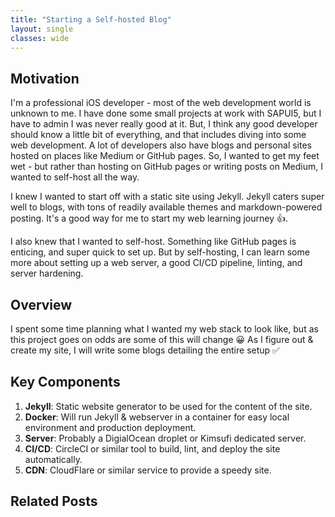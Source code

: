 ```yaml
---
title: "Starting a Self-hosted Blog"
layout: single
classes: wide
---
```


## Motivation

I'm a professional iOS developer - most of the web development world is unknown to me. I have done some small projects at work with SAPUI5, but I have to admin I was never really good at it. But, I think any good developer should know a little bit of everything, and that includes diving into some web development. A lot of developers also have blogs and personal sites hosted on places like Medium or GitHub pages. So, I wanted to get my feet wet - but rather than hosting on GitHub pages or writing posts on Medium, I wanted to self-host all the way.

I knew I wanted to start off with a static site using Jekyll. Jekyll caters super well to blogs, with tons of readily available themes and markdown-powered posting. It's a good way for me to start my web learning journey 👍.

I also knew that I wanted to self-host. Something like GitHub pages is enticing, and super quick to set up. But by self-hosting, I can learn some more about setting up a web server, a good CI/CD pipeline, linting, and server hardening.

## Overview

I spent some time planning what I wanted my web stack to look like, but as this project goes on odds are some of this will change 😀
As I figure out & create my site, I will write some blogs detailing the entire setup ✅

## Key Components

1. __Jekyll__: Static website generator to be used for the content of the site.
2. __Docker__: Will run Jekyll & webserver in a container for easy local environment and production deployment.
3. __Server__: Probably a DigialOcean droplet or Kimsufi dedicated server.
4. __CI/CD__: CircleCI or similar tool to build, lint, and deploy the site automatically.
5. __CDN__: CloudFlare or similar service to provide a speedy site.

## Related Posts

